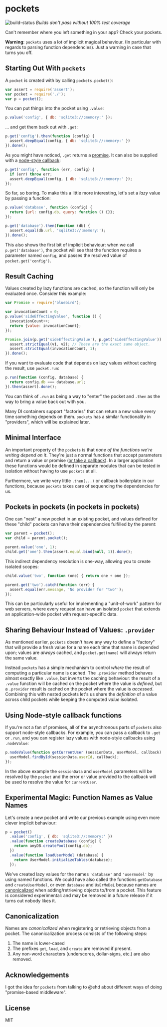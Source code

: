 # pockets

![build-status](https://travis-ci.org/grncdr/js-pockets.svg?branch=master) _Builds don't pass without 100% test coverage_

Can't remember where you left something in your app? Check your pockets.

**Warning**: `pockets` uses a lot of implicit magical behaviour. (In particular with regards to parsing function dependencies). Just a warning in case that turns you off.

## Starting Out With `pockets`

A `pocket` is created with by calling `pockets.pocket()`:

```javascript
var assert = require('assert');
var pocket = require('./');
var p = pocket();
```

You can put things into the pocket using `.value`:

```javascript
p.value('config', { db: 'sqlite3://:memory:' });
```

... and get them back out with `.get`:

```javascript
p.get('config').then(function (config) {
  assert.deepEqual(config, { db: 'sqlite3://:memory:' })
}).done();
```

As you might have noticed, `.get` returns a [promise][bluebird]. It can also be supplied with a [node-style callback][node-style]:

```javascript
p.get('config', function (err, config) {
  if (err) throw err;
  assert.deepEqual(config, { db: 'sqlite3://:memory:' });
});
```

So far, so boring. To make this a little more interesting, let's set a *lazy* value by passing a function:

```javascript
p.value('database', function (config) {
  return {url: config.db, query: function () {}};
});

p.get('database').then(function (db) {
  assert.equal(db.url, 'sqlite3://:memory:');
}).done();
```

This also shows the first bit of implicit behaviour: when we call `p.get('database')`, the pocket will see that the function requires a parameter named `config`, and passes the resolved value of `pocket.get('config')`.

## Result Caching

Values created by lazy functions are cached, so the function will only be evaluated once. Consider this example:

```javascript
var Promise = require('bluebird');

var invocationCount = 0;
p.value('sideEffectingValue', function () {
  invocationCount++;
  return {value: invocationCount};
});

Promise.join(p.get('sideEffectingValue'), p.get('sideEffectingValue')).spread(function (v1, v2) {
  assert.strictEqual(v1, v2); // These are the exact same object.
  assert.strictEqual(invocationCount, 1);
}).done();
```

If you want to evaluate code that depends on lazy values without caching the result, use `pocket.run`:

```javascript
p.run(function (config, database) {
  return config.db === database.url;
}).then(assert).done();
```

You can think of `.run` as being a way to "enter" the pocket and `.then` as the way to bring a value back out with you.

Many DI containers support "factories" that can return a new value every time something depends on them. `pockets` has a similar functionality in "providers", which will be explained later.

## Minimal Interface

An important property of the `pockets` is that *none of the functions we're writing depend on it*.  They're just a normal functions that accept parameters and return a value or promise ([or take a callback][node-style]). In a larger application these functions would be defined in separate modules that can be tested in isolation without having to use `pockets` at all.

Furthermore, we write very little `.then(...)` or callback boilerplate in our functions, because `pockets` takes care of sequencing the dependencies for us.

## Pockets in pockets (in pockets in pockets)

One can "nest" a new pocket in an existing pocket, and values defined for these "child" pockets can have their dependencies fulfilled by the parent:

```javascript
var parent = pocket();
var child = parent.pocket();

parent.value('one', 1);
child.get('one').then(assert.equal.bind(null, 1)).done();
```

This indirect dependency resolution is one-way, allowing you to create isolated scopes:

```javascript
child.value('two', function (one) { return one + one });

parent.get('two').catch(function (err) {
  assert.equal(err.message, 'No provider for "two"');
});
```

This can be particularly useful for implementing a "unit-of-work" pattern for web servers, where every request can have an isolated `pocket` that extends an application-wide pocket with request-specific data.

## Sharing Behaviour Instead of Values: `.provider`

As mentioned earlier, `pockets` doesn't have any way to define a "factory" that
will provide a fresh value for a name each time that name is depended upon;
values are *always* cached, and `pocket.get(name)` will always return the same
value.

Instead `pockets` has a simple mechanism to control *where* the result of computing a particular name is cached. The `.provider` method behaves almost exactly like `.value`, but inverts the caching behaviour: the result of a `.value` function will be cached on the pocket where the value is _defined_, but a `.provider` result is cached on the pocket where the value is _accessed_.  Combining this with nested pockets let's us share the *definition* of a value across child pockets while keeping the computed *value* isolated.

## Using Node-style callback functions

If you're not a fan of promises, all of the asynchronous parts of `pockets` also support node-style callbacks. For example, you can pass a callback to `.get` or `.run`, and you can register lazy values with node-style callbacks using `.nodeValue`:

```javascript
p.nodeValue(function getCurrentUser (sessionData, userModel, callback) {
  userModel.findById(sessionData.userId, callback);
});
```

In the above example the `sessionData` and `userModel` parameters will be resolved by the `pocket` and the error or value provided to the callback will be used to resolve the value for `currentUser`.

## Experimental Magic: Function Names as Value Names

Let's create a new pocket and write our previous example using even more clever implicit behaviour:

```javascript
p = pocket()
  .value('config', { db: 'sqlite3://:memory:' })
  .value(function createDatabase (config) {
    return anyDB.createPool(config.db);
  })
  .value(function loadUserModel (database) {
    return UserModel.initializeTables(database);
  });
```

We've created lazy values for the names `'database'` and `'usermodel'` by using named functions. We could have also called the functions `getDatabase` and `createUserModel`, or even `database` and `UsErMoDeL` because names are [canonicalized][] when adding/retrieving objects to/from a pocket. This feature is considered experimental: and may be removed in a future release if it turns out nobody likes it.

## Canonicalization

Names are *canonicalized* when registering or retrieving objects from a pocket. The canonicalization process consists of the following steps:

 1. The name is lower-cased
 2. The prefixes `get`, `load`, and `create` are removed if present.
 3. Any non-word characters (underscores, dollar-signs, etc.) are also removed.

## Acknowledgements

I got the idea for `pockets` from talking to @ehd about different ways of doing "promise-based middleware".

## License

MIT


[bluebird]: https://github.com/petkaantanov/bluebird/blob/master/API.md
[node-style]: #using-node-style-callback-functions
[canonicalized]: #canonicalization
